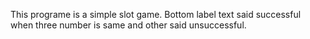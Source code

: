 This programe is a simple slot game.
Bottom label text said successful when three number is same and other said unsuccessful. 
